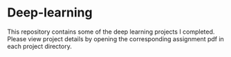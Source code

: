 # Deep-learning

This repository contains some of the deep learning projects I completed. Please view project details by opening the corresponding assignment pdf in each project directory.
